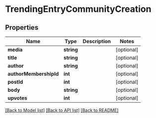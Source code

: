 # TrendingEntryCommunityCreation

## Properties
Name | Type | Description | Notes
------------ | ------------- | ------------- | -------------
**media** | **string** |  | [optional] 
**title** | **string** |  | [optional] 
**author** | **string** |  | [optional] 
**authorMembershipId** | **int** |  | [optional] 
**postId** | **int** |  | [optional] 
**body** | **string** |  | [optional] 
**upvotes** | **int** |  | [optional] 

[[Back to Model list]](../README.md#documentation-for-models) [[Back to API list]](../README.md#documentation-for-api-endpoints) [[Back to README]](../README.md)


